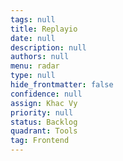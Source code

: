 ```yaml
---
tags: null
title: Replayio
date: null
description: null
authors: null
menu: radar
type: null
hide_frontmatter: false
confidence: null
assign: Khac Vy
priority: null
status: Backlog
quadrant: Tools
tag: Frontend
---
```


